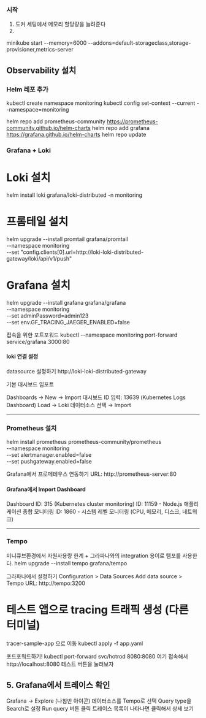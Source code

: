 ### 시작
1. 도커 세팅에서 메모리 할당량을 늘려준다
2.
minikube start --memory=6000 --addons=default-storageclass,storage-provisioner,metrics-server

## Observability 설치

### Helm 레포 추가
kubectl create namespace monitoring
kubectl config set-context --current --namespace=monitoring

helm repo add prometheus-community https://prometheus-community.github.io/helm-charts
helm repo add grafana https://grafana.github.io/helm-charts
helm repo update

### Grafana + Loki

# Loki 설치
helm install loki grafana/loki-distributed -n monitoring

# 프롬테일 설치
helm upgrade --install promtail grafana/promtail \
  --namespace monitoring \
  --set "config.clients[0].url=http://loki-loki-distributed-gateway/loki/api/v1/push"

# Grafana 설치
helm upgrade --install grafana grafana/grafana \
  --namespace monitoring \
  --set adminPassword=admin123 \
  --set env.GF_TRACING_JAEGER_ENABLED=false

접속을 위한 포트포워드
kubectl --namespace monitoring port-forward service/grafana 3000:80

#### loki 연결 설정
datasource 설정하기
http://loki-loki-distributed-gateway


기본 대시보드 임포트

Dashboards → New → Import
대시보드 ID 입력: 13639 (Kubernetes Logs Dashboard)
Load → Loki 데이터소스 선택 → Import


---

### Prometheus 설치
helm install prometheus prometheus-community/prometheus \
  --namespace monitoring \
  --set alertmanager.enabled=false \
  --set pushgateway.enabled=false


Grafana에서 프로메테우스 연동하기
URL: http://prometheus-server:80

#### Grafana에서 Import Dashboard
Dashboard ID: 315 (Kubernetes cluster monitoring)
ID: 11159 - Node.js 애플리케이션 종합 모니터링
ID: 1860 - 시스템 레벨 모니터링 (CPU, 메모리, 디스크, 네트워크)

---

### Tempo
미니큐브환경에서 자원사용량 한계 + 그라파나와의 integration 용이로 템포를 사용한다.
helm upgrade --install tempo grafana/tempo

그라파나에서 설정하기
Configuration > Data Sources
Add data source > Tempo
URL: http://tempo:3200

# 테스트 앱으로 tracing 트래픽 생성 (다른 터미널)
tracer-sample-app 으로 이동 
kubectl apply -f app.yaml 

포드포워드하기!
kubectl port-forward svc/hotrod 8080:8080
여기 접속해서 http://localhost:8080 테스트 버튼을 눌러보자 


## 5. Grafana에서 트레이스 확인

Grafana → Explore (나침반 아이콘)
데이터소스를 Tempo로 선택
Query type을 Search로 설정
Run query 버튼 클릭
트레이스 목록이 나타나면 클릭해서 상세 보기
